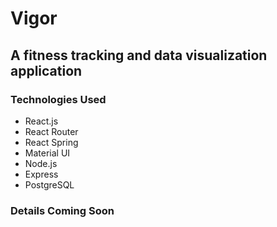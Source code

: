 # Vigor

## A fitness tracking and data visualization application

### Technologies Used

- React.js
- React Router
- React Spring
- Material UI
- Node.js
- Express
- PostgreSQL

### Details Coming Soon
